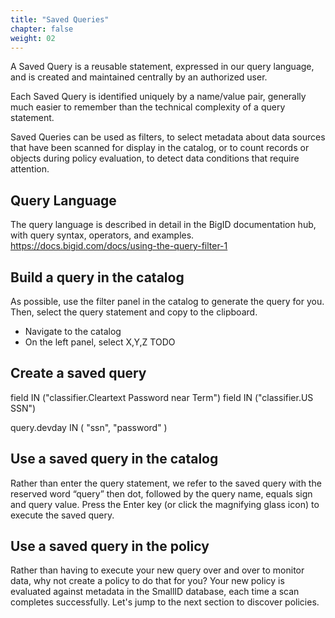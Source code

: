 ```yaml
---
title: "Saved Queries"
chapter: false
weight: 02
---
```

A Saved Query is a reusable statement, expressed in our query language, and is created and maintained centrally by an authorized user.

Each Saved Query is identified uniquely by a name/value pair, generally much easier to remember than the technical complexity of a query statement.

Saved Queries can be used as filters, to select metadata about data sources that have been scanned for display in the catalog, or to count records or objects during policy evaluation, to detect data conditions that require attention.

## Query Language
The query language is described in detail in the BigID documentation hub, with query syntax, operators, and examples.
https://docs.bigid.com/docs/using-the-query-filter-1

## Build a query in the catalog
As possible, use the filter panel in the catalog to generate the query for you.  Then, select the query statement and copy to the clipboard.

- Navigate to the catalog
- On the left panel, select X,Y,Z
TODO

## Create a saved query
field IN ("classifier.Cleartext Password near Term")
field IN ("classifier.US SSN")

query.devday IN ( "ssn", "password" )
## Use a saved query in the catalog
Rather than enter the query statement, we refer to the saved query with the reserved word “query” then dot, followed by the query name, equals sign and query value.  Press the Enter key (or click the magnifying glass icon) to execute the saved query.
## Use a saved query in the policy
Rather than having to execute your new query over and over to monitor data, why not create a policy to do that for you?
Your new policy is evaluated against metadata in the SmallID database, each time a scan completes successfully.
Let's jump to the next section to discover policies.
